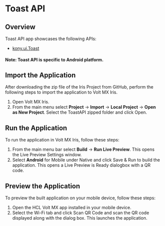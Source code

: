 # Toast API
## Overview
Toast API app showcases the following APIs:

- [kony.ui.Toast](https://opensource.hcltechsw.com/volt-mx-docs/docs/documentation/Iris/iris_api_dev_guide/content/voltmx.ui_functions_toast.html#voltmx.ui.Toast)
#### Note: Toast API is specific to Android platform. 

## Import the Application
After downloading the zip file of the Iris Project from GitHub, perform the following steps to import the application to Volt MX Iris.

1. Open Volt MX Iris.
2. From the main menu select **Project** → **Import** → **Local Project** → **Open as New Project**. Select the ToastAPI zipped folder and click Open.

## Run the Application
To run the application in Volt MX Iris, follow these steps:

1. From the main menu bar select **Build** → **Run Live Preview**. This opens the Live Preview Settings window.
2. Select **Android** for Mobile under Native and click Save & Run to build the application. This opens a Live Preview is Ready dialogbox with a QR code.

## Preview the Application
To preview the built application on your mobile device, follow these steps:

1. Open the HCL Volt MX app installed in your mobile device.
2. Select the Wi-Fi tab and click Scan QR Code and scan the QR code displayed along with the dialog box. This launches the application.
